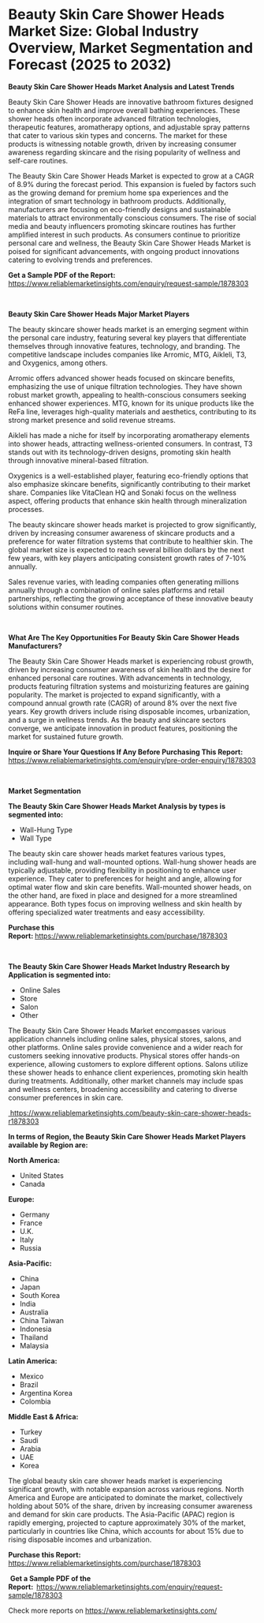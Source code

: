 <p><h1>Beauty Skin Care Shower Heads Market Size: Global Industry Overview, Market Segmentation and Forecast (2025 to 2032)</h1></p><p><strong>Beauty Skin Care Shower Heads Market Analysis and Latest Trends</strong></p>
<p><p>Beauty Skin Care Shower Heads are innovative bathroom fixtures designed to enhance skin health and improve overall bathing experiences. These shower heads often incorporate advanced filtration technologies, therapeutic features, aromatherapy options, and adjustable spray patterns that cater to various skin types and concerns. The market for these products is witnessing notable growth, driven by increasing consumer awareness regarding skincare and the rising popularity of wellness and self-care routines.</p><p>The Beauty Skin Care Shower Heads Market is expected to grow at a CAGR of 8.9% during the forecast period. This expansion is fueled by factors such as the growing demand for premium home spa experiences and the integration of smart technology in bathroom products. Additionally, manufacturers are focusing on eco-friendly designs and sustainable materials to attract environmentally conscious consumers. The rise of social media and beauty influencers promoting skincare routines has further amplified interest in such products. As consumers continue to prioritize personal care and wellness, the Beauty Skin Care Shower Heads Market is poised for significant advancements, with ongoing product innovations catering to evolving trends and preferences.</p></p>
<p><strong>Get a Sample PDF of the Report:&nbsp;</strong> <a href="https://www.reliablemarketinsights.com/enquiry/request-sample/1878303?utm_campaign=3036&utm_medium=2&utm_source=Github&utm_content=ia&utm_term=05042025&utm_id=beauty-skin-care-shower-heads">https://www.reliablemarketinsights.com/enquiry/request-sample/1878303</a></p>
<p>&nbsp;</p>
<p><strong>Beauty Skin Care Shower Heads Major Market Players</strong></p>
<p><p>The beauty skincare shower heads market is an emerging segment within the personal care industry, featuring several key players that differentiate themselves through innovative features, technology, and branding. The competitive landscape includes companies like Arromic, MTG, Aikleli, T3, and Oxygenics, among others.</p><p>Arromic offers advanced shower heads focused on skincare benefits, emphasizing the use of unique filtration technologies. They have shown robust market growth, appealing to health-conscious consumers seeking enhanced shower experiences. MTG, known for its unique products like the ReFa line, leverages high-quality materials and aesthetics, contributing to its strong market presence and solid revenue streams.</p><p>Aikleli has made a niche for itself by incorporating aromatherapy elements into shower heads, attracting wellness-oriented consumers. In contrast, T3 stands out with its technology-driven designs, promoting skin health through innovative mineral-based filtration. </p><p>Oxygenics is a well-established player, featuring eco-friendly options that also emphasize skincare benefits, significantly contributing to their market share. Companies like VitaClean HQ and Sonaki focus on the wellness aspect, offering products that enhance skin health through mineralization processes.</p><p>The beauty skincare shower heads market is projected to grow significantly, driven by increasing consumer awareness of skincare products and a preference for water filtration systems that contribute to healthier skin. The global market size is expected to reach several billion dollars by the next few years, with key players anticipating consistent growth rates of 7-10% annually.</p><p>Sales revenue varies, with leading companies often generating millions annually through a combination of online sales platforms and retail partnerships, reflecting the growing acceptance of these innovative beauty solutions within consumer routines.</p></p>
<p>&nbsp;</p>
<p><strong>What Are The Key Opportunities For Beauty Skin Care Shower Heads Manufacturers?</strong></p>
<p><p>The Beauty Skin Care Shower Heads market is experiencing robust growth, driven by increasing consumer awareness of skin health and the desire for enhanced personal care routines. With advancements in technology, products featuring filtration systems and moisturizing features are gaining popularity. The market is projected to expand significantly, with a compound annual growth rate (CAGR) of around 8% over the next five years. Key growth drivers include rising disposable incomes, urbanization, and a surge in wellness trends. As the beauty and skincare sectors converge, we anticipate innovation in product features, positioning the market for sustained future growth.</p></p>
<p><strong>Inquire or Share Your Questions If Any Before Purchasing This Report:</strong> <a href="https://www.reliablemarketinsights.com/enquiry/pre-order-enquiry/1878303?utm_campaign=3036&utm_medium=2&utm_source=Github&utm_content=ia&utm_term=05042025&utm_id=beauty-skin-care-shower-heads">https://www.reliablemarketinsights.com/enquiry/pre-order-enquiry/1878303</a></p>
<p>&nbsp;</p>
<p><strong>Market Segmentation</strong></p>
<p><strong>The Beauty Skin Care Shower Heads Market Analysis by types is segmented into:</strong></p>
<p><ul><li>Wall-Hung Type</li><li>Wall Type</li></ul></p>
<p><p>The beauty skin care shower heads market features various types, including wall-hung and wall-mounted options. Wall-hung shower heads are typically adjustable, providing flexibility in positioning to enhance user experience. They cater to preferences for height and angle, allowing for optimal water flow and skin care benefits. Wall-mounted shower heads, on the other hand, are fixed in place and designed for a more streamlined appearance. Both types focus on improving wellness and skin health by offering specialized water treatments and easy accessibility.</p></p>
<p><strong>Purchase this Report:&nbsp;</strong><a href="https://www.reliablemarketinsights.com/purchase/1878303?utm_campaign=3036&utm_medium=2&utm_source=Github&utm_content=ia&utm_term=05042025&utm_id=beauty-skin-care-shower-heads">https://www.reliablemarketinsights.com/purchase/1878303</a></p>
<p>&nbsp;</p>
<p><strong>The Beauty Skin Care Shower Heads Market Industry Research by Application is segmented into:</strong></p>
<p><ul><li>Online Sales</li><li>Store</li><li>Salon</li><li>Other</li></ul></p>
<p><p>The Beauty Skin Care Shower Heads Market encompasses various application channels including online sales, physical stores, salons, and other platforms. Online sales provide convenience and a wider reach for customers seeking innovative products. Physical stores offer hands-on experience, allowing customers to explore different options. Salons utilize these shower heads to enhance client experiences, promoting skin health during treatments. Additionally, other market channels may include spas and wellness centers, broadening accessibility and catering to diverse consumer preferences in skin care.</p></p>
<p><a href="https://www.reliablemarketinsights.com/beauty-skin-care-shower-heads-r1878303?utm_campaign=3036&utm_medium=2&utm_source=Github&utm_content=ia&utm_term=05042025&utm_id=beauty-skin-care-shower-heads">&nbsp;https://www.reliablemarketinsights.com/beauty-skin-care-shower-heads-r1878303</a></p>
<p><strong>In terms of Region, the Beauty Skin Care Shower Heads Market Players available by Region are:</strong></p>
<p>
    <p> <strong> North America: </strong>
        <ul>
            <li>United States</li>
            <li>Canada</li>
        </ul>
        </p> 
    <p> <strong> Europe: </strong>
        <ul>
            <li>Germany</li>
            <li>France</li>
            <li>U.K.</li>
            <li>Italy</li>
            <li>Russia</li>
        </ul>
        </p> 
    <p> <strong> Asia-Pacific: </strong>
        <ul>
            <li>China</li>
            <li>Japan</li>
            <li>South Korea</li>
            <li>India</li>
            <li>Australia</li>
            <li>China Taiwan</li>
            <li>Indonesia</li>
            <li>Thailand</li>
            <li>Malaysia</li>
        </ul>
        </p> 
    <p> <strong> Latin America: </strong>
        <ul>
            <li>Mexico</li>
            <li>Brazil</li>
            <li>Argentina Korea</li>
            <li>Colombia</li>
        </ul>
        </p> 
    <p> <strong> Middle East & Africa: </strong>
        <ul>
            <li>Turkey</li>
            <li>Saudi</li>
            <li>Arabia</li>
            <li>UAE</li>
            <li>Korea</li>
        </ul>
    </p>
    </p>
<p><p>The global beauty skin care shower heads market is experiencing significant growth, with notable expansion across various regions. North America and Europe are anticipated to dominate the market, collectively holding about 50% of the share, driven by increasing consumer awareness and demand for skin care products. The Asia-Pacific (APAC) region is rapidly emerging, projected to capture approximately 30% of the market, particularly in countries like China, which accounts for about 15% due to rising disposable incomes and urbanization.</p></p>
<p><strong>Purchase this Report: </strong><a href="https://www.reliablemarketinsights.com/purchase/1878303?utm_campaign=3036&utm_medium=2&utm_source=Github&utm_content=ia&utm_term=05042025&utm_id=beauty-skin-care-shower-heads">https://www.reliablemarketinsights.com/purchase/1878303</a></p>
<p>&nbsp;<strong>Get a Sample PDF of the Report:&nbsp;&nbsp;</strong><a href="https://www.reliablemarketinsights.com/enquiry/request-sample/1878303?utm_campaign=3036&utm_medium=2&utm_source=Github&utm_content=ia&utm_term=05042025&utm_id=beauty-skin-care-shower-heads">https://www.reliablemarketinsights.com/enquiry/request-sample/1878303</a></p>
<p><strong></strong></p>
<p>Check more reports on <a href="https://www.reliablemarketinsights.com/?utm_campaign=3036&utm_medium=2&utm_source=Github&utm_content=ia&utm_term=05042025&utm_id=beauty-skin-care-shower-heads">https://www.reliablemarketinsights.com/</a></p>